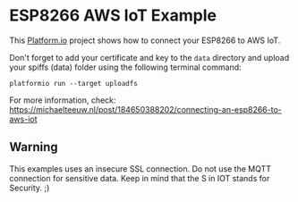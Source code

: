 # ESP8266 AWS IoT Example

This [Platform.io](https://platformio.org) project shows how to connect your ESP8266 to AWS IoT.

Don't forget to add your certificate and key to the `data` directory
and upload your spiffs (data) folder using the following terminal command:
```
platformio run --target uploadfs
```

For more information, check: https://michaelteeuw.nl/post/184650388202/connecting-an-esp8266-to-aws-iot

## Warning

This examples uses an insecure SSL connection. Do not use the MQTT connection for sensitive data. Keep in mind that the S in IOT stands for Security. ;)